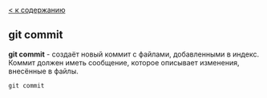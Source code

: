 [< к содержанию](./readme.md)


## git commit

**git commit** - cоздаёт новый коммит с файлами, добавленными в индекс. Коммит должен иметь сообщение, которое описывает изменения, внесённые в файлы.

```bash=
git commit